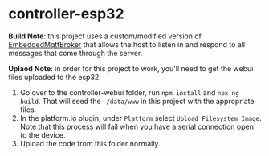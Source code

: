 # controller-esp32

**Build Note**: this project uses a custom/modified version of [EmbeddedMqttBroker](https://github.com/alexCajas/EmbeddedMqttBroker) that allows the host to listen in and respond to all messages that come through the server.

**Uplaod Note**: in order for this project to work, you'll need to get the webui files uploaded to the esp32.

1. Go over to the controller-webui folder, run `npm install` and `npx ng build`. That will seed the `~/data/www` in this project with the appropriate files. 
2. In the platform.io plugin, under `Platform` select `Upload Filesystem Image`. Note that this process will fail when you have a serial connection open to the device.
3. Upload the code from this folder normally.

